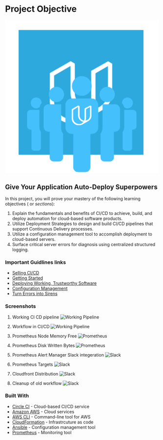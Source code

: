 
# Project Objective
![Project Objectives](udapeople.png)
## Give Your Application Auto-Deploy Superpowers

In this project, you will prove your mastery of the following learning objectives ( or *sections*):

1. Explain the fundamentals and benefits of CI/CD to achieve, build, and deploy automation for cloud-based software products.
2. Utilize Deployment Strategies to design and build CI/CD pipelines that support Continuous Delivery processes.
3. Utilize a configuration management tool to accomplish deployment to cloud-based servers.
4. Surface critical server errors for diagnosis using centralized structured logging.



### Important Guidlines links

- [Selling CI/CD](Guidelines/0_selling_cicd.md)
- [Getting Started](Guidelines/1-getting-started.md)
- [Deploying Working, Trustworthy Software](Guidelines/2-deploying-trustworthy-code.md)
- [Configuration Management](Guidelines/3-configuration-management.md)
- [Turn Errors into Sirens](Guidelines/4-turn-errors-into-sirens.md)

### Screenshots 
1) Working CI CD pipeline
![Working Pipeline](Screenshots/WorkingPipeline.PNG)

2) Workflow in CI/CD 
![Working Pipeline](Screenshots/SCREENSHOT010.PNG)

3) Prometheus Node Memory Free 
![Prometheus](Screenshots/SCREENSHOT011.PNG)

4) Prometheus Disk Written Bytes 
![Prometheus](Screenshots/SCREENSHOT011_3.PNG)

5) Prometheus Alert Manager Slack integeration
![Slack](Screenshots/SCREENSHOT012.PNG)

6) Prometheus Targets 
![Slack](Screenshots/URL05_SCREENSHOT.PNG)

7) Cloudfront Distribution 
![Slack](Screenshots/URL03_SCREENSHOT.PNG)

8) Cleanup of old workflow
 ![Slack](Screenshots/SCREENSHOT07_2.PNG)


### Built With

- [Circle CI](www.circleci.com) - Cloud-based CI/CD service
- [Amazon AWS](https://aws.amazon.com/) - Cloud services
- [AWS CLI](https://aws.amazon.com/cli/) - Command-line tool for AWS
- [CloudFormation](https://aws.amazon.com/cloudformation/) - Infrastrcuture as code
- [Ansible](https://www.ansible.com/) - Configuration management tool
- [Prometheus](https://prometheus.io/) - Monitoring tool

